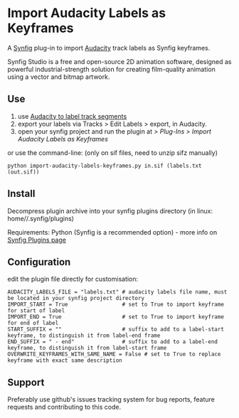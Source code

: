 # Import Audacity Labels as Keyframes

A [Synfig](http://synfig.org) plug-in to import [Audacity](http://audacity.sourceforge.net/) track labels as Synfig keyframes.

Synfig Studio is a free and open-source 2D animation software, designed as powerful industrial-strength solution for creating film-quality animation using a vector and bitmap artwork.

## Use
1. use [Audacity to label track segments](http://multimedia.journalism.berkeley.edu/tutorials/audacity/adding-labels/)
1. export your labels via Tracks > Edit Labels > export, in Audacity.
1. open your synfig project and run the plugin at _> Plug-Ins > Import Audacity Labels as Keyframes_

or use the command-line: (only on sif files, need to unzip sifz manually)

    python import-audacity-labels-keyframes.py in.sif (labels.txt (out.sif))

## Install

Decompress plugin archive into your synfig plugins directory (in linux: home/<user>/.synfig/plugins)

Requirements: Python (Synfig is a recommended option) - more info on [Synfig Plugins page](http://wiki.synfig.org/wiki/Doc:Plugins#How_to_install_plugins)

## Configuration

edit the plugin file directly for customisation:

    AUDACITY_LABELS_FILE = "labels.txt" # audacity labels file name, must be located in your synfig project directory
    IMPORT_START = True					# set to True to import keyframe for start of label
    IMPORT_END = True					# set to True to import keyframe for end of label
    START_SUFFIX = ""					# suffix to add to a label-start keyframe, to distinguish it from label-end frame
    END_SUFFIX = " - end"				# suffix to add to a label-end keyframe, to distinguish it from label-start frame
    OVERWRITE_KEYFRAMES_WITH_SAME_NAME = False # set to True to replace keyframe with exact same description


## Support
Preferably use github's issues tracking system for bug reports, feature requests and contributing to this code.

